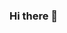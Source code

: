 ### Hi there 👋

<!--
**Arman0604/Arman0604** is a ✨ _special_ ✨ repository because its `README.md` (this file) appears on your GitHub profile.

Here are some ideas to get you started:

- 🔭 I’m currently working on ...<h1 align="center">Hi 👋, I'm Arman Singh</h1>
<h3 align="center">A passionate computer science engineering student from India</h3>

<p align="left"> <img src="https://komarev.com/ghpvc/?username=arman0604&label=Profile%20views&color=0e75b6&style=flat" alt="arman0604" /> </p>

<p align="left"> <a href="https://twitter.com/" target="blank"><img src="https://img.shields.io/twitter/follow/?logo=twitter&style=for-the-badge" alt="" /></a> </p>

- 🌱 I’m currently learning **c language**

- 📫 How to reach me **singharman0604@gmail.com**

- ⚡ Fun fact **I think I'm funny**

<h3 align="left">Connect with me:</h3>
<p align="left">
<a href="https://linkedin.com/in/arman singh" target="blank"><img align="center" src="https://raw.githubusercontent.com/rahuldkjain/github-profile-readme-generator/master/src/images/icons/Social/linked-in-alt.svg" alt="arman singh" height="30" width="40" /></a>
</p>

<p><img align="left" src="https://github-readme-stats.vercel.app/api/top-langs?username=arman0604&show_icons=true&locale=en&layout=compact" alt="arman0604" /></p>

<p>&nbsp;<img align="center" src="https://github-readme-stats.vercel.app/api?username=arman0604&show_icons=true&locale=en" alt="arman0604" /></p>

<p><img align="center" src="https://github-readme-streak-stats.herokuapp.com/?user=arman0604&" alt="arman0604" /></p>
- 🌱 I’m currently learning ...
- 👯 I’m looking to collaborate on ...
- 🤔 I’m looking for help with ...
- 💬 Ask me about ...
- 📫 How to reach me: ...
- 😄 Pronouns: ...
- ⚡ Fun fact: ...
-->
